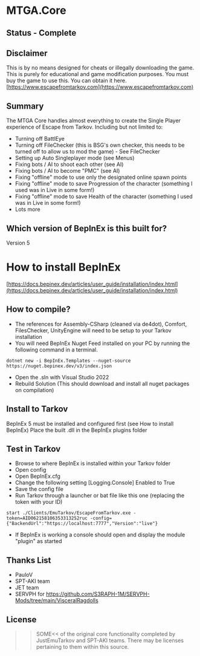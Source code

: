 # MTGA.Core

## Status - Complete

## Disclaimer

This is by no means designed for cheats or illegally downloading the game. This is purely for educational and game modification purposes. You must buy the game to use this. 
You can obtain it here. [https://www.escapefromtarkov.com](https://www.escapefromtarkov.com)

## Summary

The MTGA Core handles almost everything to create the Single Player experience of Escape from Tarkov.
Including but not limited to:
- Turning off BattlEye
- Turning off FileChecker (this is BSG's own checker, this needs to be turned off to allow us to mod the game) - See FileChecker
- Setting up Auto Singleplayer mode (see Menus)
- Fixing bots / AI to shoot each other (see AI)
- Fixing bots / AI to become "PMC" (see AI)
- Fixing "offline" mode to use only the designated online spawn points
- Fixing "offline" mode to save Progression of the character (something I used was in Live in some form!)
- Fixing "offline" mode to save Health of the character (something I used was in Live in some form!)
- Lots more

## Which version of BepInEx is this built for?
Version 5

# How to install BepInEx
[https://docs.bepinex.dev/articles/user_guide/installation/index.html](https://docs.bepinex.dev/articles/user_guide/installation/index.html)

## How to compile? 
- The references for Assembly-CSharp (cleaned via de4dot), Comfort, FilesChecker, UnityEngine will need to be setup to your Tarkov installation
- You will need BepInEx Nuget Feed installed on your PC by running the following command in a terminal. 
```
dotnet new -i BepInEx.Templates --nuget-source https://nuget.bepinex.dev/v3/index.json
```
- Open the .sln with Visual Studio 2022
- Rebuild Solution (This should download and install all nuget packages on compilation)

## Install to Tarkov
BepInEx 5 must be installed and configured first (see How to install BepInEx)
Place the built .dll in the BepInEx plugins folder

## Test in Tarkov
- Browse to where BepInEx is installed within your Tarkov folder
- Open config
- Open BepInEx.cfg
- Change the following setting [Logging.Console] Enabled to True
- Save the config file
- Run Tarkov through a launcher or bat file like this one (replacing the token with your ID)
```
start ./Clients/EmuTarkov/EscapeFromTarkov.exe -token=AID062158106353313252ruc -config={"BackendUrl":"https://localhost:7777","Version":"live"}
```
- If BepInEx is working a console should open and display the module "plugin" as started

## Thanks List
- PauloV
- SPT-AKI team
- JET team
- SERVPH for https://github.com/S3RAPH-1M/SERVPH-Mods/tree/main/VisceralRagdolls

## License

>>SOME<< of the original core functionality completed by JustEmuTarkov and SPT-AKI teams. There may be licenses pertaining to them within this source.
